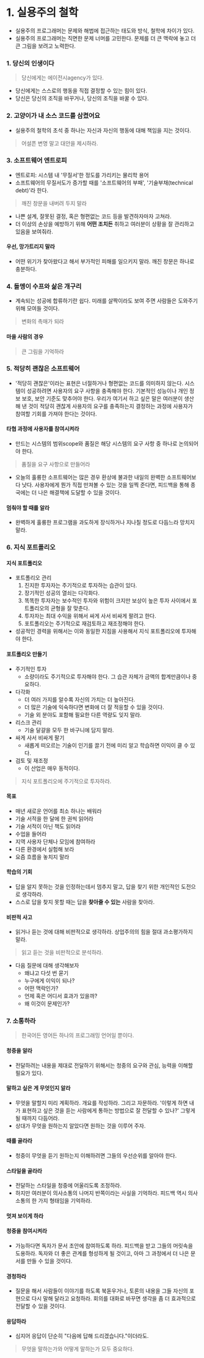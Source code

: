 # 1. 실용주의 철학

- 실용주의 프로그래머는 문제와 해법에 접근하는 태도와 방식, 철학에 차이가 있다.
- 실용주의 프로그래머는 직면한 문제 너머를 고민한다. 문제를 더 큰 맥락에 놓고 더 큰 그림을 보려고 노력한다.



### 1. 당신의 인생이다

> 당신에게는 에이전시agency가 있다.

- 당신에게는 스스로의 행동을 직접 결정할 수 있는 힘이 있다.
- 당신은 당신의 조직을 바꾸거나, 당신의 조직을 바꿀 수 있다.



### 2. 고양이가 내 소스 코드를 삼켰어요

- 실용주의 철학의 초석 중 하나는 자신과 자신의 행동에 대해 책임을 지는 것이다.

> 어설픈 변명 말고 대안을 제시하라.



### 3. 소프트웨어 엔트로피

- 엔트로피: 시스템 내 '무질서'한 정도를 가리키는 물리학 용어
- 소프트웨어의 무질서도가 증가할 때를 '소프트웨어의 부패', '기술부채(technical debt)'라 한다.

> 깨진 창문을 내버려 두지 말라

- 나쁜 설계, 잘못된 결정, 혹은 형편없는 코드 등을 발견하자마자 고쳐라.
- 더 이상의 손상을 예방하기 위해 **어떤 조치든** 취하고 여러분이 상황을 잘 관리하고 있음을 보여줘라.

#### 우선, 망가트리지 말라

- 어떤 위기가 찾아왔다고 해서 부가적인 피해를 일으키지 말라. 깨진 창문은 하나로 충분하다.



### 4. 돌멩이 수프와 삶은 개구리

- 계속되는 성공에 합류하기란 쉽다. 미래를 살짝이라도 보여 주면 사람들은 도와주기 위해 모여들 것이다.

> 변화의 촉매가 되라

#### 마을 사람의 경우

> 큰 그림을 기억하라



### 5. 적당히 괜찮은 소프트웨어

- '적당히 괜찮은'이라는 표현은 너절하거나 형편없는 코드를 의미하지 않는다. 시스템이 성공하려면 사용자의 요구 사항을 충족해야 한다. 기본적인 성능이나 개인 정보 보호, 보안 기준도 맞추어야 한다. 우리가 여기서 하고 싶은 말은 여러분이 생산해 낸 것이 적당히 괜찮게 사용자의 요구를 충족하는지 결정하는 과정에 사용자가 참여할 기회를 가져야 한다는 것이다.

#### 타협 과정에 사용자를 참여시켜라

- 만드는 시스템의 범위scope와 품질은 해당 시스템의 요구 사항 중 하나로 논의되어야 한다.

> 품질을 요구 사항으로 만들어라

- 오늘의 훌륭한 소프트웨어는 많은 경우 환상에 불과한 내일의 완벽한 소프트웨어보다 낫다. 사용자에게 뭔가 직접 만져볼 수 있는 것을 일찍 준다면, 피드백을 통해 종국에는 더 나은 해결책에 도달할 수 있을 것이다.

#### 멈춰야 할 때를 알라

- 완벽하게 훌륭한 프로그램을 과도하게 장식하거나 지나칠 정도로 다듬느라 망치지 말라.



### 6. 지식 포트폴리오

#### 지식 포트폴리오

- 포트폴리오 관리
  1. 진지한 투자자는 주기적으로 투자하는 습관이 있다.
  2. 장기적인 성공의 열쇠는 다각화다.
  3. 똑똑한 투자자는 보수적인 투자와 위험이 크지만 보상이 높은 투자 사이에서 포트폴리오의 균형을 잘 맞춘다.
  4. 투자자는 최대 수익을 위해서 싸게 사서 비싸게 팔려고 한다.
  5. 포트폴리오는 주기적으로 재검토하고 재조정해야 한다.
- 성공적인 경력을 위해서는 이와 동일한 지침을 사용해서 지식 포트폴리오에 투자해야 한다.

#### 포트폴리오 만들기

- 주기적인 투자
  - 소량이라도 주기적으로 투자해야 한다. 그 습관 자체가 금액의 합계만큼이나 중요하다.
- 다각화
  - 더 여러 가지를 알수록 자신의 가치는 더 높아진다.
  - 더 많은 기술에 익숙하다면 변화에 더 잘 적응할 수 있을 것이다.
  - 기술 외 분야도 포함해 필요한 다른 역량도 잊지 말라.
- 리스크 관리
  - 기술 달걀을 모두 한 바구니에 담지 말라.
- 싸게 사서 비싸게 팔기
  - 새롭게 떠오르는 기술이 인기를 끌기 전에 미리 알고 학습하면 이익이 클 수 있다.
- 검토 및 재조정
  - 이 산업은 매우 동적이다.

> 지식 포트폴리오에 주기적으로 투자하라.

#### 목표

- 매년 새로운 언어를 최소 하나는 배워라
- 기술 서적을 한 달에 한 권씩 읽어라
- 기술 서적이 아닌 책도 읽어라
- 수업을 들어라
- 지역 사용자 단체나 모임에 참여하라
- 다른 환경에서 실험해 보라
- 요즘 흐름을 놓치지 말라

#### 학습의 기회

- 답을 알지 못하는 것을 인정하는데서 멈추지 말고, 답을 찾기 위한 개인적인 도전으로 생각하라.
- 스스로 답을 찾지 못할 때는 답을 **찾아줄 수 있는** 사람을 찾아라.

#### 비판적 사고

- 읽거나 듣는 것에 대해 비판적으로 생각하라. 상업주의의 힘을 절대 과소평가하지 말라.

> 읽고 듣는 것을 비판적으로 분석하라.

- 다음 질문에 대해 생각해보자
  - 왜냐고 다섯 번 묻기
  - 누구에게 이익이 되나?
  - 어떤 맥락인가?
  - 언제 혹은 어디서 효과가 있을까?
  - 왜 이것이 문제인가?



### 7. 소통하라

> 한국어든 영어든 하나의 프로그래밍 언어일 뿐이다.

#### 청중을 알라

- 전달하려는 내용을 제대로 전달하기 위해서는 청중의 요구와 관심, 능력을 이해할 필요가 있다.

#### 말하고 싶은 게 무엇인지 알라

- 무엇을 말할지 미리 계획하라. 개요를 작성하라. 그리고 자문하라. '이렇게 하면 내가 표현하고 싶은 것을 듣는 사람에게 통하는 방법으로 잘 전달할 수 있나?' 그렇게 될 때까지 다듬어라.
- 상대가 무엇을 원하는지 알았다면 원하는 것을 이루어 주자.

#### 때를 골라라

- 청중이 무엇을 듣기 원하는지 이해하려면 그들의 우선순위를 알아야 한다.

#### 스타일을 골라라

- 전달하는 스타일을 청중에 어울리도록 조정하라.
- 하지만 여러분이 의사소통의 나머지 반쪽이라는 사실을 기억하라. 피드백 역시 의사소통의 한 가지 형태임을 기억하라.

#### 멋져 보이게 하라

#### 청중을 참여시켜라

- 가능하다면 독자가 문서 초안에 참여하도록 하라. 피드백을 받고 그들의 머릿속을 도용하라. 독자와 더 좋은 관계를 형성하게 될 것이고, 아마 그 과정에서 더 나은 문서를 만들 수 있을 것이다.

#### 경청하라

- 질문을 해서 사람들이 이야기를 하도록 북돋우거나, 토론의 내용을 그들 자신의 포현으로 다시 말해 달라고 요청하라. 회의를 대화로 바꾸면 생각을 좀 더 효과적으로 전달할 수 있을 것이다.

#### 응답하라

- 심지어 응답이 단순히 "다음에 답해 드리겠습니다."이더라도.

> 무엇을 말하는가와 어떻게 말하는가 모두 중요하다.

